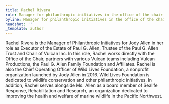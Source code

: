 ```yaml
---
title: Rachel Rivera
role: Manager for philanthropic initiatives in the office of the chair at Vulcan
byline: Manager for philanthropic initiatives in the office of the chair at Vulcan
headshot: ''
_template: author
---
```





Rachel Rivera is the Manager of Philanthropic Initiatives for Jody Allen in her role as Executor of the Estate of Paul G. Allen, Trustee of the Paul G. Allen Trust and Chair of Vulcan Inc. In this role, Rachel works directly with the Office of the Chair, partners with various Vulcan teams including Vulcan Productions, the Paul G. Allen Family Foundation and Affiliates. Rachel is also the Chief Operating Officer of Wild Lives Foundation, a nonprofit organization launched by Jody Allen in 2016. Wild Lives Foundation is dedicated to wildlife conservation and other philanthropic initiatives. In addition, Rachel serves alongside Ms. Allen as a board member of Sealife Response, Rehabilitation and Research, an organization dedicated to improving the health and welfare of marine wildlife in the Pacific Northwest.
